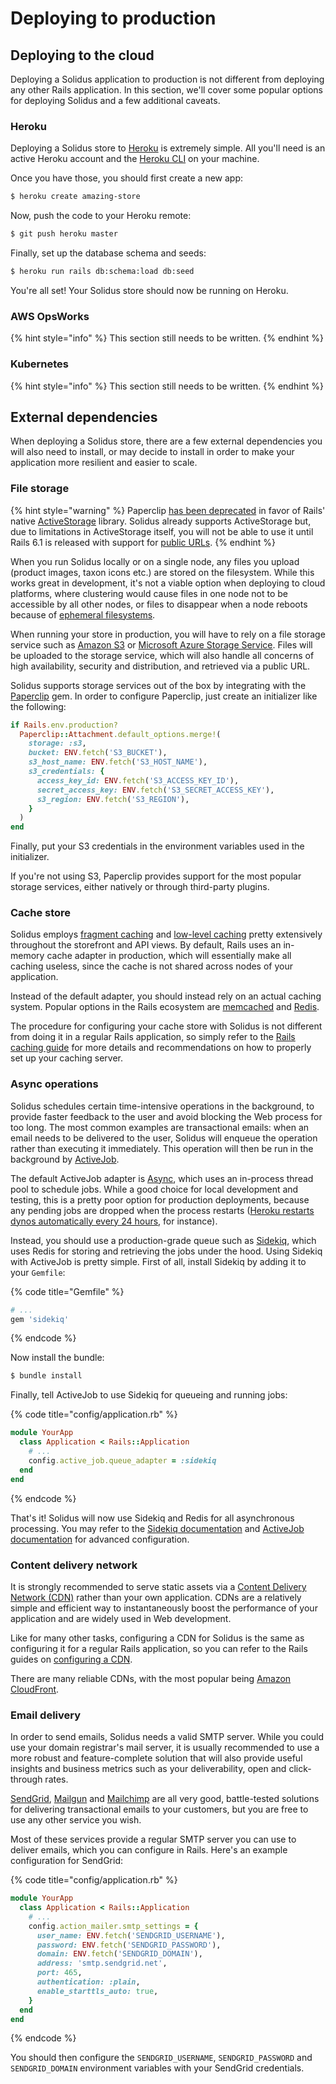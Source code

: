 # Deploying to production

## Deploying to the cloud

Deploying a Solidus application to production is not different from deploying any other Rails application. In this section, we'll cover some popular options for deploying Solidus and a few additional caveats.

### Heroku

Deploying a Solidus store to [Heroku](https://heroku.com) is extremely simple. All you'll need is an active Heroku account and the [Heroku CLI](https://devcenter.heroku.com/articles/heroku-cli) on your machine.

Once you have those, you should first create a new app:

```bash
$ heroku create amazing-store
```

Now, push the code to your Heroku remote:

```bash
$ git push heroku master
```

Finally, set up the database schema and seeds:

```bash
$ heroku run rails db:schema:load db:seed
```

You're all set! Your Solidus store should now be running on Heroku.

### AWS OpsWorks

{% hint style="info" %}
This section still needs to be written.
{% endhint %}

### Kubernetes

{% hint style="info" %}
This section still needs to be written.
{% endhint %}

## External dependencies

When deploying a Solidus store, there are a few external dependencies you will also need to install, or may decide to install in order to make your application more resilient and easier to scale.

### File storage

{% hint style="warning" %}
Paperclip [has been deprecated](https://github.com/thoughtbot/paperclip#deprecated) in favor of Rails' native [ActiveStorage](https://guides.rubyonrails.org/active_storage_overview.html) library. Solidus already supports ActiveStorage but, due to limitations in ActiveStorage itself, you will not be able to use it until Rails 6.1 is released with support for [public URLs](https://edgeguides.rubyonrails.org/active_storage_overview.html#public-access).
{% endhint %}

When you run Solidus locally or on a single node, any files you upload \(product images, taxon icons etc.\) are stored on the filesystem. While this works great in development, it's not a viable option when deploying to cloud platforms, where clustering would cause files in one node not to be accessible by all other nodes, or files to disappear when a node reboots because of [ephemeral filesystems](https://devcenter.heroku.com/articles/dynos#ephemeral-filesystem).

When running your store in production, you will have to rely on a file storage service such as [Amazon S3](https://aws.amazon.com/it/s3/) or [Microsoft Azure Storage Service](https://azure.microsoft.com/en-us/services/storage/). Files will be uploaded to the storage service, which will also handle all concerns of high availability, security and distribution, and retrieved via a public URL.

Solidus supports storage services out of the box by integrating with the [Paperclip](https://github.com/thoughtbot/paperclip) gem. In order to configure Paperclip, just create an initializer like the following:

```ruby
if Rails.env.production?
  Paperclip::Attachment.default_options.merge!(
    storage: :s3,
    bucket: ENV.fetch('S3_BUCKET'),
    s3_host_name: ENV.fetch('S3_HOST_NAME'),
    s3_credentials: {
      access_key_id: ENV.fetch('S3_ACCESS_KEY_ID'),
      secret_access_key: ENV.fetch('S3_SECRET_ACCESS_KEY'),
      s3_region: ENV.fetch('S3_REGION'),
    }
  )
end
```

Finally, put your S3 credentials in the environment variables used in the initializer.

If you're not using S3, Paperclip provides support for the most popular storage services, either natively or through third-party plugins.

### Cache store

Solidus employs [fragment caching](https://guides.rubyonrails.org/caching_with_rails.html#fragment-caching) and [low-level caching](https://guides.rubyonrails.org/caching_with_rails.html#low-level-caching) pretty extensively throughout the storefront and API views. By default, Rails uses an in-memory cache adapter in production, which will essentially make all caching useless, since the cache is not shared across nodes of your application.

Instead of the default adapter, you should instead rely on an actual caching system. Popular options in the Rails ecosystem are [memcached](https://memcached.org/) and [Redis](https://redis.io/).

The procedure for configuring your cache store with Solidus is not different from doing it in a regular Rails application, so simply refer to the [Rails caching guide](https://guides.rubyonrails.org/caching_with_rails.html#activesupport-cache-memcachestore) for more details and recommendations on how to properly set up your caching server.

### Async operations

Solidus schedules certain time-intensive operations in the background, to provide faster feedback to the user and avoid blocking the Web process for too long. The most common examples are transactional emails: when an email needs to be delivered to the user, Solidus will enqueue the operation rather than executing it immediately. This operation will then be run in the background by [ActiveJob](https://guides.rubyonrails.org/active_job_basics.html).

The default ActiveJob adapter is [Async](https://api.rubyonrails.org/classes/ActiveJob/QueueAdapters/AsyncAdapter.html), which uses an in-process thread pool to schedule jobs. While a good choice for local development and testing, this is a pretty poor option for production deployments, because any pending jobs are dropped when the process restarts \([Heroku restarts dynos automatically every 24 hours](https://devcenter.heroku.com/articles/dynos#automatic-dyno-restarts), for instance\).

Instead, you should use a production-grade queue such as [Sidekiq](https://github.com/mperham/sidekiq), which uses Redis for storing and retrieving the jobs under the hood. Using Sidekiq with ActiveJob is pretty simple. First of all, install Sidekiq by adding it to your `Gemfile`:

{% code title="Gemfile" %}
```ruby
# ...
gem 'sidekiq'
```
{% endcode %}

Now install the bundle:

```bash
$ bundle install
```

Finally, tell ActiveJob to use Sidekiq for queueing and running jobs:

{% code title="config/application.rb" %}
```ruby
module YourApp
  class Application < Rails::Application
    # ...
    config.active_job.queue_adapter = :sidekiq
  end
end
```
{% endcode %}

That's it! Solidus will now use Sidekiq and Redis for all asynchronous processing. You may refer to the [Sidekiq documentation](https://github.com/mperham/sidekiq) and [ActiveJob documentation](https://guides.rubyonrails.org/active_job_basics.html) for advanced configuration.

### Content delivery network

It is strongly recommended to serve static assets via a [Content Delivery Network \(CDN\)](https://it.wikipedia.org/wiki/Content_Delivery_Network) rather than your own application. CDNs are a relatively simple and efficient way to instantaneously boost the performance of your application and are widely used in Web development.

Like for many other tasks, configuring a CDN for Solidus is the same as configuring it for a regular Rails application, so you can refer to the Rails guides on [configuring a CDN](https://guides.rubyonrails.org/asset_pipeline.html#cdns).

There are many reliable CDNs, with the most popular being [Amazon CloudFront](https://aws.amazon.com/it/cloudfront/).

### Email delivery

In order to send emails, Solidus needs a valid SMTP server. While you could use your domain registrar's mail server, it is usually recommended to use a more robust and feature-complete solution that will also provide useful insights and business metrics such as your deliverability, open and click-through rates.

[SendGrid](https://sendgrid.com/), [Mailgun](https://www.mailgun.com/) and [Mailchimp](https://mailchimp.com/features/transactional-email/) are all very good, battle-tested solutions for delivering transactional emails to your customers, but you are free to use any other service you wish.

Most of these services provide a regular SMTP server you can use to deliver emails, which you can configure in Rails. Here's an example configuration for SendGrid:

{% code title="config/application.rb" %}
```ruby
module YourApp
  class Application < Rails::Application
    # ...
    config.action_mailer.smtp_settings = {
      user_name: ENV.fetch('SENDGRID_USERNAME'),
      password: ENV.fetch('SENDGRID_PASSWORD'),
      domain: ENV.fetch('SENDGRID_DOMAIN'),
      address: 'smtp.sendgrid.net',
      port: 465,
      authentication: :plain,
      enable_starttls_auto: true,
    }
  end
end
```
{% endcode %}

You should then configure the `SENDGRID_USERNAME`, `SENDGRID_PASSWORD` and `SENDGRID_DOMAIN` environment variables with your SendGrid credentials.


